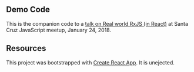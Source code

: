 ## Demo Code

This is the companion code to a [talk on Real world RxJS (in React)](http://bit.ly/scjs-2017-rxjs-react-talk-jp) at Santa Cruz JavaScript meetup, January 24, 2018.


## Resources

This project was bootstrapped with [Create React App](https://github.com/facebookincubator/create-react-app). It is unejected.